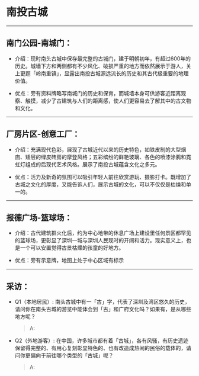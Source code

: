 # 南投古城


-------------------
南门公园-南城门：
-------------------
- 介绍：现时南头古城中保存最完整的古城门，建于明朝初年，有超过600年的历史。城墙下方和两侧都有不少风化、破损严重的地方而依然展示于游人，关上更题「岭南重镇」，显露出南投古城源远流长的历史和其古代极重要的地理价值。

- 优点：旁有资料牌略写南城门的历史和保育，而城墙本身可供游客近距离观察、触摸，减少了古建筑与人们的距离感，使人们更容易去了解其中的古文物和文化。

-------------------

厂房片区-创意工厂：
-------------------
- 介绍：充满现代色彩，展现了古城近代以来的历史特色，如铁皮制的大型烟囱、矮层的绿皮砖房的摩登风格；五彩缤纷的鲜艳玻璃、各色的喷漆涂鸦和霓虹灯组成的后现代艺术风格。展示了南投古城蕴含文化之多元。

- 优点：活力及新奇的氛围可以吸引年轻人前往欣赏游玩、摄影打卡。既增加了古城之文化的厚度，又能告诉人们，展示古城的文化，可以不仅仅是枯燥和单一的。

--------------------

报德广场-篮球场：
--------------------
- 介绍：古代建筑群火化后，约为中心地带的休息广场上建设里任何景区都罕见的篮球场，更彰显了深圳一城与深圳人民现时的开阔和活力。现实意义上，也是一个可以安置觉得古景枯燥的孩童的好地方。

- 优点：旁有示意牌，地图上处于中心区域有标示

--------------------

采访：
--------------------

- Q1（本地居民）: 南头古城中有一「古」字，代表了深圳及湾区悠久的历史，请问你在南头古城的游览中能体会到「古」和广府文化吗？如果有，是从哪些地方呢？

  >A:


- Q2（外地游客）: 在中国，许多城市都有着「古城」，各有风骚，有历史遗迹保留得完整的、有用心复刻彰显特色的、也有改造成热闹的民俗的载体的，请问你更偏向于前往哪个类型的「古城」呢？

  >A:
